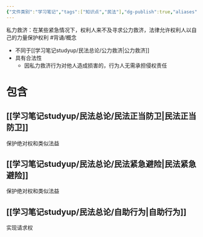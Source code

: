 ```yaml
---
{"文件类别":"学习笔记","tags":["知识点","民法"],"dg-publish":true,"aliases":["自力救济"],"permalink":"/学习笔记studyup/民法总论/私力救济/","dgPassFrontmatter":true,"created":"2024-09-17T15:09:10.245+08:00","updated":"2024-12-01T21:00:44.344+08:00"}
---
```


私力救济：在某些紧急情况下，权利人来不及寻求公力救济，法律允许权利人以自己的力量保护权利 #背诵/概念 
- 不同于[[学习笔记studyup/民法总论/公力救济\|公力救济]]
- 具有合法性
	- 因私力救济行为对他人造成损害的，行为人无需承担侵权责任
# 包含
## [[学习笔记studyup/民法总论/民法正当防卫\|民法正当防卫]] 
保护绝对权和类似法益
## [[学习笔记studyup/民法总论/民法紧急避险\|民法紧急避险]] 
保护绝对权和类似法益
## [[学习笔记studyup/民法总论/自助行为\|自助行为]] 
实现请求权
